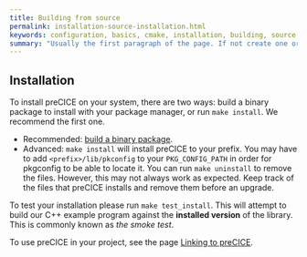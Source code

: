 ```yaml
---
title: Building from source
permalink: installation-source-installation.html
keywords: configuration, basics, cmake, installation, building, source
summary: "Usually the first paragraph of the page. If not create one or simple leave the field blank"
---
```


## Installation

To install preCICE on your system, there are two ways: build a binary package to install with your package manager, or run `make install`. We recommend the first one.
- Recommended: [build a binary package](#debian-packages).
- Advanced: `make install` will install preCICE to your prefix.
You may have to add `<prefix>/lib/pkconfig` to your `PKG_CONFIG_PATH` in order for pkgconfig to be able to locate it.
You can run `make uninstall` to remove the files. However, this may not always work as expected. Keep track of the files that preCICE installs and remove them before an upgrade.

To test your installation please run `make test_install`.
This will attempt to build our C++ example program against the **installed version** of the library.
This is commonly known as _the smoke test_.


To use preCICE in your project, see the page [Linking to preCICE](installation-linking).
